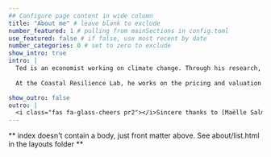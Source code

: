 ```yaml
---
## Configure page content in wide column
title: "About me" # leave blank to exclude
number_featured: 1 # pulling from mainSections in config.toml
use_featured: false # if false, use most recent by date
number_categories: 0 # set to zero to exclude
show_intro: true
intro: |
  Ted is an economist working on climate change. Through his research, he aims to help measure the financial risks and costs of climate change, in order to manage them and improve the economic resilience of underserved communities. His doctoral dissertation contributes to this goal by focusing on bank lending and sovereign debt default, using a range of statistical and numerical modeling tools. 
  
  At the Coastal Resilience Lab, he works on the pricing and valuation of nature-based projects for climate mitigation and adaptation. Before becoming an economist, Ted originally trained to be an anthropologist. Thanks to this nonlinear path, Ted has gained insights into the value of including indigenous knowledge, and the advantage of interdisciplinary solutions to complex problems like climate change. 

show_outro: false
outro: |
  <i class="fas fa-glass-cheers pr2"></i>Sincere thanks to [Maëlle Salmon](https://masalmon.eu/) for her help naming this Hugo theme!
---
```


** index doesn't contain a body, just front matter above.
See about/list.html in the layouts folder **